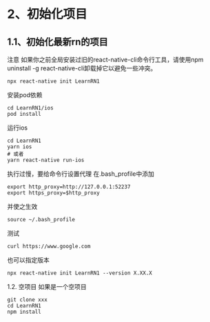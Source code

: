 # 2、初始化项目

## 1.1、初始化最新rn的项目

注意
如果你之前全局安装过旧的react-native-cli命令行工具，请使用npm uninstall -g react-native-cli卸载掉它以避免一些冲突。

```
npx react-native init LearnRN1
```


安装pod依赖

```shell
cd LearnRN1/ios
pod install
```

运行ios

```shell
cd LearnRN1
yarn ios
# 或者
yarn react-native run-ios
```

执行过慢，要给命令行设置代理
在.bash_profile中添加

```shell
export http_proxy=http://127.0.0.1:52237
export https_proxy=$http_proxy
```

并使之生效

```shell
source ~/.bash_profile
```

测试

```shell
curl https://www.google.com
```

也可以指定版本

```shell
npx react-native init LearnRN1 --version X.XX.X
```

1.2. 空项目
如果是一个空项目

```shell
git clone xxx
cd LearnRN1
npm install
```
